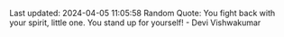 Last updated: 2024-04-05 11:05:58
Random Quote: You fight back with your spirit, little one. You stand up for yourself! - Devi Vishwakumar